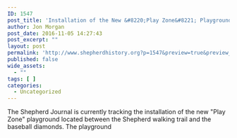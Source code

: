 ```yaml
---
ID: 1547
post_title: 'Installation of the New &#8220;Play Zone&#8221; Playground'
author: Jon Morgan
post_date: 2016-11-05 14:27:43
post_excerpt: ""
layout: post
permalink: 'http://www.shepherdhistory.org?p=1547&preview=true&preview_id=1547'
published: false
wide_assets:
  - ""
tags: [ ]
categories:
  - Uncategorized
---
```

The Shepherd Journal is currently tracking the installation of the new "Play Zone" playground located between the Shepherd walking trail and the baseball diamonds. The playground